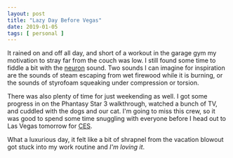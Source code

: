 ```yaml
---
layout: post
title: "Lazy Day Before Vegas"
date: 2019-01-05
tags: [ personal ]
---
```


It rained on and off all day, and short of a workout in the garage gym my
motivation to stray far from the couch was low. I still found some time to
fiddle a bit with the
[neuron](https://github.com/lnihlen/sc/blob/master/sounds/2019-01-04-neurons.scd)
sound. Two sounds I can imagine for inspiration are the sounds of steam escaping
from wet firewood while it is burning, or the sounds of styrofoam squeaking
under compression or torsion.

There was also plenty of time for just weekending as well. I got some progress
in on the Phantasy Star 3 walkthrough, watched a bunch of TV, and cuddled
with the dogs and our cat. I'm going to miss this crew, so it was good to spend
some time snuggling with everyone before I head out to Las Vegas tomorrow for
[CES](https://en.wikipedia.org/wiki/Consumer_Electronics_Show).

What a luxurious day, it felt like a bit of shrapnel from the vacation blowout
got stuck into my work routine and *I'm loving it*.

